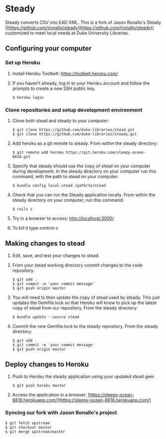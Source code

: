 # Steady

Steady converts CSV into EAD XML. This is a fork of Jason Ronallo's Steady ([https://github.com/jronallo/steady](https://github.com/jronallo/steady)) customized to meet local needs at Duke University Libraries.

## Configuring your computer

### Set up Heroku

1. Install Heroku Toolbelt: https://toolbelt.heroku.com/

2. If you haven't already, log in to your Heroku account and follow the prompts to create a new SSH public key.
    ```
    $ heroku login
    ```

### Clone repositories and setup development environment

1. Clone both stead and steady to your computer:
    ```
    $ git clone https://github.com/duke-libraries/stead.git
    $ git clone https://github.com/duke-libraries/steady.git
    ```

2. Add heroku as a git remote to steady. From within the steady directory:
    ```
    $ git remote add heroku https://git.heroku.com/sleepy-ocean-6616.git
    ```

3. Specify that steady should use the copy of stead on your computer during development.
In the steady directory on your computer run this command, with the path to stead on your computer:
    ```
    $ bundle config local.stead /path/to/stead
    ```

4. Check that you can run the Steady application locally. From within the steady directory on your computer, run this command:
    ```
    $ rails s
    ```

5. Try in a browser to access: [http://localhost:3000/](http://localhost:3000/)

6. To kill it type control-c

## Making changes to stead

1. Edit, save, and test your changes to stead.

2. From your stead working directory commit changes to the code repository.
    ```
    $ git add .
    $ git commit -m 'your commit message'
    $ git push origin master
    ```

3. You will need to then update the copy of stead used by steady. This just updates the Gemfile.lock so that Heroku will know to pick up the latest copy of stead from our repository. From the steady directory:
    ```
    $ bundle update --source stead
    ```

4. Commit the new Gemfile.lock to the steady repository. From the steady directory:
    ```
    $ git add .
    $ git commit -m 'your commit message'
    $ git push origin master
    ```

## Deploy changes to Heroku

1. Push to Heroku the steady application using your updated stead gem.
    ```
    $ git push heroku master
    ```

2. Access the application in a browser: [https://sleepy-ocean-6616.herokuapp.com/](https://sleepy-ocean-6616.herokuapp.com/)

### Syncing our fork with Jason Ronallo's project

```
$ git fetch upstream
$ git checkout master
$ git merge upstream/master
```
